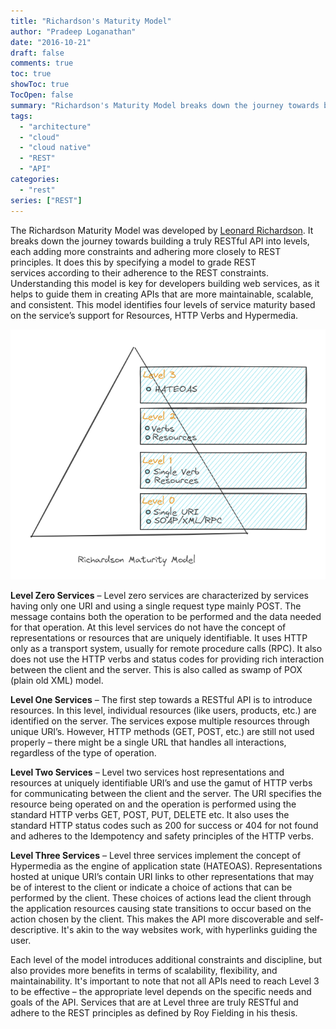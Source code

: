```yaml
---
title: "Richardson's Maturity Model"
author: "Pradeep Loganathan"
date: "2016-10-21"
draft: false
comments: true
toc: true
showToc: true
TocOpen: false
summary: "Richardson's Maturity Model breaks down the journey towards building a truly RESTful API into levels, each adding more constraints and adhering more closely to REST principles."
tags: 
  - "architecture"
  - "cloud"
  - "cloud native"
  - "REST"
  - "API"
categories: 
  - "rest"
series: ["REST"]
---
```


The Richardson Maturity Model was developed by [Leonard Richardson](https://web.archive.org/web/20180822201706/http://www.crummy.com/). It breaks down the journey towards building a truly RESTful API into levels, each adding more constraints and adhering more closely to REST principles. It does this by specifying a model to grade REST services according to their adherence to the REST constraints. Understanding this model is key for developers building web services, as it helps to guide them in creating APIs that are more maintainable, scalable, and consistent. This model identifies four levels of service maturity based on the service’s support for Resources, HTTP Verbs and Hypermedia.

!["Richardson's Maturity Model"](images/Richardsons-maturity-model.png)

**Level Zero Services** – Level zero services are characterized by services having only one URI and using a single request type mainly POST. The message contains both the operation to be performed and the data needed for that operation. At this level services do not have the concept of representations or resources that are uniquely identifiable.  It uses HTTP only as a transport system, usually for remote procedure calls (RPC). It also does not use the HTTP verbs and status codes for providing rich interaction between the client and the server. This is also called as swamp of POX (plain old XML) model. 

**Level One Services** – The first step towards a RESTful API is to introduce resources.  In this level, individual resources (like users, products, etc.) are identified on the server. The services expose multiple resources through unique URI’s. However, HTTP methods (GET, POST, etc.) are still not used properly – there might be a single URL that handles all interactions, regardless of the type of operation.

**Level Two Services** – Level two services host representations and resources at uniquely identifiable URI’s and use the gamut of HTTP verbs for communicating between the client and the server. The URI specifies the resource being operated on and the operation is performed using the standard HTTP verbs GET, POST, PUT, DELETE etc. It also uses the standard HTTP status codes such as 200 for success or 404 for not found and adheres to the Idempotency and safety principles of the HTTP verbs.

**Level Three Services** – Level three services implement the concept of Hypermedia as the engine of application state (HATEOAS). Representations hosted at unique URI’s contain URI links to other representations that may be of interest to the client or indicate a choice of actions that can be performed by the client. These choices of actions lead the client through the application resources causing state transitions to occur based on the action chosen by the client. This makes the API more discoverable and self-descriptive. It's akin to the way websites work, with hyperlinks guiding the user.

Each level of the model introduces additional constraints and discipline, but also provides more benefits in terms of scalability, flexibility, and maintainability. It's important to note that not all APIs need to reach Level 3 to be effective – the appropriate level depends on the specific needs and goals of the API. Services that are at Level three are truly RESTful and adhere to the REST principles as defined by Roy Fielding in his thesis.
